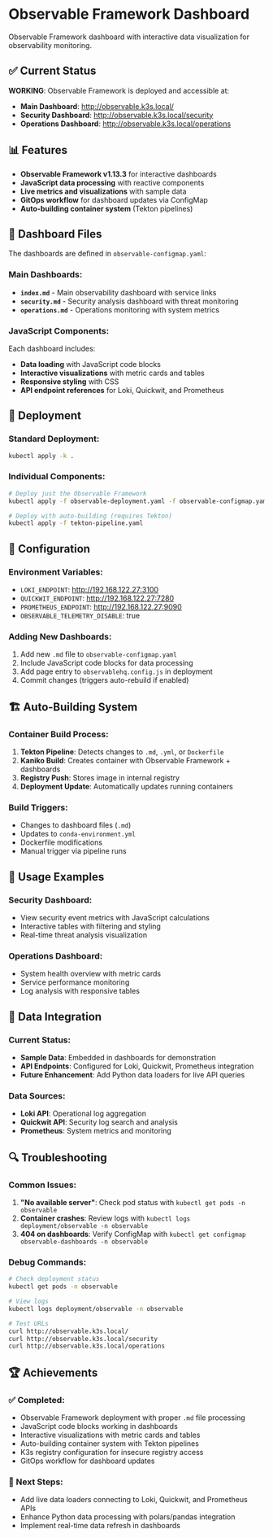 # Observable Framework Dashboard

Observable Framework dashboard with interactive data visualization for observability monitoring.

## ✅ Current Status

**WORKING**: Observable Framework is deployed and accessible at:
- **Main Dashboard**: http://observable.k3s.local/
- **Security Dashboard**: http://observable.k3s.local/security
- **Operations Dashboard**: http://observable.k3s.local/operations

## 📊 Features

- **Observable Framework v1.13.3** for interactive dashboards
- **JavaScript data processing** with reactive components
- **Live metrics and visualizations** with sample data
- **GitOps workflow** for dashboard updates via ConfigMap
- **Auto-building container system** (Tekton pipelines)

## 📁 Dashboard Files

The dashboards are defined in `observable-configmap.yaml`:

### Main Dashboards:
- **`index.md`** - Main observability dashboard with service links
- **`security.md`** - Security analysis dashboard with threat monitoring
- **`operations.md`** - Operations monitoring with system metrics

### JavaScript Components:
Each dashboard includes:
- **Data loading** with JavaScript code blocks
- **Interactive visualizations** with metric cards and tables  
- **Responsive styling** with CSS
- **API endpoint references** for Loki, Quickwit, and Prometheus

## 🚀 Deployment

### Standard Deployment:
```bash
kubectl apply -k .
```

### Individual Components:
```bash
# Deploy just the Observable Framework
kubectl apply -f observable-deployment.yaml -f observable-configmap.yaml

# Deploy with auto-building (requires Tekton)
kubectl apply -f tekton-pipeline.yaml
```

## 🔧 Configuration

### Environment Variables:
- `LOKI_ENDPOINT`: http://192.168.122.27:3100
- `QUICKWIT_ENDPOINT`: http://192.168.122.27:7280  
- `PROMETHEUS_ENDPOINT`: http://192.168.122.27:9090
- `OBSERVABLE_TELEMETRY_DISABLE`: true

### Adding New Dashboards:
1. Add new `.md` file to `observable-configmap.yaml`
2. Include JavaScript code blocks for data processing
3. Add page entry to `observablehq.config.js` in deployment
4. Commit changes (triggers auto-rebuild if enabled)

## 🏗️ Auto-Building System

### Container Build Process:
1. **Tekton Pipeline**: Detects changes to `.md`, `.yml`, or `Dockerfile`
2. **Kaniko Build**: Creates container with Observable Framework + dashboards
3. **Registry Push**: Stores image in internal registry  
4. **Deployment Update**: Automatically updates running containers

### Build Triggers:
- Changes to dashboard files (`.md`)
- Updates to `conda-environment.yml`
- Dockerfile modifications
- Manual trigger via pipeline runs

## 🎯 Usage Examples

### Security Dashboard:
- View security event metrics with JavaScript calculations
- Interactive tables with filtering and styling
- Real-time threat analysis visualization

### Operations Dashboard:  
- System health overview with metric cards
- Service performance monitoring
- Log analysis with responsive tables

## 📡 Data Integration

### Current Status:
- **Sample Data**: Embedded in dashboards for demonstration
- **API Endpoints**: Configured for Loki, Quickwit, Prometheus integration
- **Future Enhancement**: Add Python data loaders for live API queries

### Data Sources:
- **Loki API**: Operational log aggregation
- **Quickwit API**: Security log search and analysis  
- **Prometheus**: System metrics and monitoring

## 🔍 Troubleshooting

### Common Issues:
1. **"No available server"**: Check pod status with `kubectl get pods -n observable`
2. **Container crashes**: Review logs with `kubectl logs deployment/observable -n observable`
3. **404 on dashboards**: Verify ConfigMap with `kubectl get configmap observable-dashboards -n observable`

### Debug Commands:
```bash
# Check deployment status
kubectl get pods -n observable

# View logs
kubectl logs deployment/observable -n observable

# Test URLs
curl http://observable.k3s.local/
curl http://observable.k3s.local/security
curl http://observable.k3s.local/operations
```

## 🏆 Achievements

### ✅ Completed:
- Observable Framework deployment with proper `.md` file processing
- JavaScript code blocks working in dashboards
- Interactive visualizations with metric cards and tables
- Auto-building container system with Tekton pipelines
- K3s registry configuration for insecure registry access
- GitOps workflow for dashboard updates

### 🎯 Next Steps:
- Add live data loaders connecting to Loki, Quickwit, and Prometheus APIs
- Enhance Python data processing with polars/pandas integration
- Implement real-time data refresh in dashboards